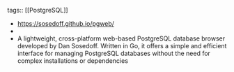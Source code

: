 tags:: [[PostgreSQL]]

- https://sosedoff.github.io/pgweb/
-
- A lightweight, cross-platform web-based PostgreSQL database browser developed by Dan Sosedoff. Written in Go, it offers a simple and efficient interface for managing PostgreSQL databases without the need for complex installations or dependencies